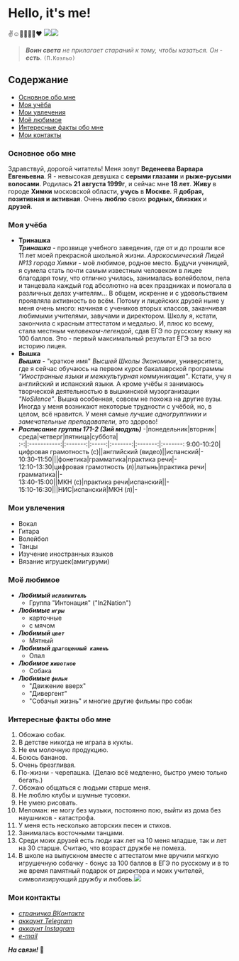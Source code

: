 # Hello, it's me!
:v::relaxed::microphone::volleyball::dizzy::cherry_blossom::heart:
![](https://pp.userapi.com/c841022/v841022064/46d48/GF01oCtrRE4.jpg)![](https://pp.userapi.com/c836227/v836227736/62e6e/v3ckB2fotZM.jpg) 
>**_Воин света_** _не прилагает стараний к тому, чтобы казаться. Он_ - **_есть_**. `(П.Коэльо)`
## Содержание
+ [Основное обо мне](#a)
+ [Моя учёба](#b)
+ [Мои увлечения](#c)
+ [Моё любимое](#d)
+ [Интересные факты обо мне](#e)
+ [Мои контакты](#f)
### Основное обо мне<a name="a"></a>
Здравствуй, дорогой читатель! Меня зовут **Веденеева Варвара Евгеньевна**. Я - невысокая девушка с __серыми глазами__ и __рыже-русыми волосами__. Родилась **21 августа 1999г**, и сейчас мне **18 лет**. __Живу__ в городе __Химки__ московской области, __учусь__ в __Москве__. Я **добрая, позитивная и активная**. Очень **люблю** своих **родных, близких** и **друзей**.
### Моя учёба<a name="b"></a>
+ __Тринашка__  
___Тринашка___ - прозвище учебного заведения, где от и до прошли все 11 лет моей прекрасной школьной жизни. _Аэрокосмический Лицей №13 города Химки_ - моё любимое, родное место. Будучи ученицей, я сумела стать почти самым известным человеком в лицее благодаря тому, что отлично училась, занималась волейболом, пела и танцевала каждый год абсолютно на всех праздниках и помогала в различных делах учителям... В общем, искренне и с удовольствием проявляла активность во всём. Потому и лицейских друзей ныне у меня очень много: начиная с учеников вторых классов, заканчивая любимыми учителями, завучами и директором. Школу я, кстати, закончила с красным аттестатом и медалью. И, плюс ко всему, стала местным _человеком-легендой_, сдав ЕГЭ по русскому языку на 100 баллов. Это - первый максимальный результат ЕГЭ за всю историю лицея. 
+ __Вышка__  
___Вышка___ - "краткое имя" _Высшей Школы Экономики_, университета, где я сейчас обучаюсь на первом курсе бакалаврской программы _"Иностранные языки и межкультурная коммуникация"_. Кстати, учу я английский и испанский языки. А кроме учёбы я занимаюсь творческой деятельностью в вышкинской музорганизации _"NoSilence"_. Вышка особенная, совсем не похожа на другие вузы. Иногда у меня возникают некоторые трудности с учёбой, но, в целом, всё нравится. У меня самые _лучшие одногруппники_ и _замечательные преподаватели_, это здорово!
+ ___Расписание группы 171-2 (3ий модуль)___
-|понедельник|вторник|среда|четверг|пятница|суббота|  
:-:|:-----------:|:-------:|:-----:|:-------:|:-------:|:-------:
9:00-10:20|цифровая грамотность (с)||английский (видео)||испанский|-  
10:30-11:50|||фонетика|грамматика|практика речи|-         
12:10-13:30|цифровая грамотность (л)|латынь|практика речи|грамматика||-         
13:40-15:00||МКН (с)|практика речи|испанский||-        
15:10-16:30|||НИС|испанский|МКН (л)|-        
### Мои увлечения<a name="c"></a>
+ Вокал
+ Гитара
+ Волейбол 
+ Танцы
+ Изучение иностранных языков
+ Вязание игрушек(амигуруми) 
### Моё любимое<a name="d"></a>
+ ___Любимый `исполнитель`___
    * Группа "Интонация" ("In2Nation") 
+ ___Любимые `игры`___
    + карточные
    - с мячом
+ ___Любимый `цвет`___
    + Мятный
+ ___Любимый `драгоценный камень`___
    * Опал
+ ___Любимое `животное`___
    + Собака 
+ ___Любимые `фильм`___
    * "Движение вверх" 
    + "Дивергент" 
    + "Собачья жизнь" и многие другие фильмы про собак 
### Интересные факты обо мне<a name="e"></a> 
1. Обожаю собак.  
1. В детстве никогда не играла в куклы. 
9. Не ем молочную продукцию.
5. Боюсь бананов.
1. Очень брезгливая. 
1. По-жизни - черепашка. (Делаю всё медленно, быстро умею только бегать.) 
1. Обожаю общаться с людьми старше меня.
3. Не люблю клубы и шумные тусовки. 
1. Не умею рисовать. 
7. Меломан: не могу без музыки, постоянно пою, выйти из дома без наушников - катастрофа.
1. У меня есть несколько авторских песен и стихов.
1. Занималась восточными танцами.
1. Среди моих друзей есть люди как лет на 10 меня младше, так и лет на 30 старше. Считаю, что возраст дружбе не помеха.
1. В школе на выпускном вместе с аттестатом мне вручили мягкую игрушечную собачку - бонус за 100 баллов в ЕГЭ по русскому и в то же время памятный подарок от директора и моих учителей, символизирующий дружбу и любовь.![](https://pp.userapi.com/c836227/v836227736/62d50/8oYI_Cz1FO0.jpg)
### Мои контакты<a name="f"></a>
+ [_страничка ВКонтакте_](https://vk.com/varenik_s_izuminkoy)
+ [_аккаунт Telegram_](https://t.me/varushka99)
+ [_аккаунт Instagram_](https://instagram.com/varushka99)
+ [_e-mail_](mailto:varvara.wh@mail.ru)  

***На связи!*** :love_letter:
